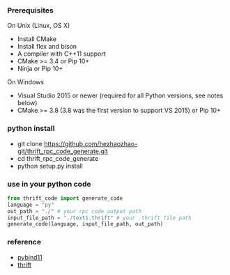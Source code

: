 ### Prerequisites
On Unix (Linux, OS X)
  - Install CMake
  - Install flex and bison
  - A compiler with C++11 support
  - CMake >= 3.4 or Pip 10+
  - Ninja or Pip 10+ 

On Windows
  - Visual Studio 2015 or newer (required for all Python versions, see notes below)
  - CMake >= 3.8 (3.8 was the first version to support VS 2015) or Pip 10+


### python install

- git clone https://github.com/hezhaozhao-git/thrift_rpc_code_generate.git
- cd  thrift_rpc_code_generate
- python setup.py install 

### use in your python code
```python
from thrift_code import generate_code
language = "py"
out_path = "./" # your rpc code output path
input_file_path = "./text1.thrift" # your .thrift file path
generate_code(language, input_file_path, out_path)
```

### reference
- [pybind11](https://github.com/pybind/pybind11)
- [thrift](https://github.com/apache/thrift)